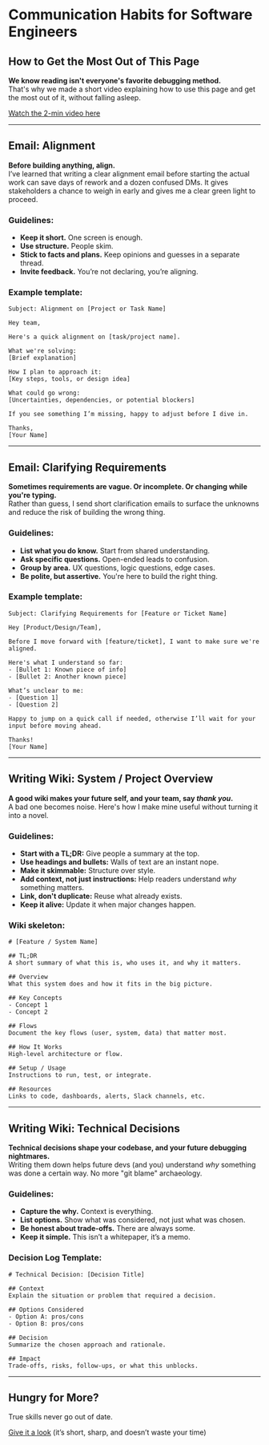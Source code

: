 # Communication Habits for Software Engineers

## How to Get the Most Out of This Page

**We know reading isn't everyone's favorite debugging method.**\
That's why we made a short video explaining how to use this page and get the most out of it, without falling asleep.

[Watch the 2-min video here](https://youtu.be/4jtuCDLpYJU)

---

## Email: Alignment

**Before building anything, align.**\
I’ve learned that writing a clear alignment email before starting the actual work can save days of rework and a dozen confused DMs. It gives stakeholders a chance to weigh in early and gives me a clear green light to proceed.

### Guidelines:

- **Keep it short.** One screen is enough.
- **Use structure.** People skim.
- **Stick to facts and plans.** Keep opinions and guesses in a separate thread.
- **Invite feedback.** You’re not declaring, you’re aligning.

### Example template:

```
Subject: Alignment on [Project or Task Name]

Hey team,

Here's a quick alignment on [task/project name].

What we're solving:
[Brief explanation]

How I plan to approach it:
[Key steps, tools, or design idea]

What could go wrong:
[Uncertainties, dependencies, or potential blockers]

If you see something I’m missing, happy to adjust before I dive in.

Thanks,  
[Your Name]
```

---

## Email: Clarifying Requirements

**Sometimes requirements are vague. Or incomplete. Or changing while you're typing.**\
Rather than guess, I send short clarification emails to surface the unknowns and reduce the risk of building the wrong thing.

### Guidelines:

- **List what you do know.** Start from shared understanding.
- **Ask specific questions.** Open-ended leads to confusion.
- **Group by area.** UX questions, logic questions, edge cases.
- **Be polite, but assertive.** You're here to build the right thing.

### Example template:

```
Subject: Clarifying Requirements for [Feature or Ticket Name]

Hey [Product/Design/Team],

Before I move forward with [feature/ticket], I want to make sure we're aligned.

Here's what I understand so far:
- [Bullet 1: Known piece of info]
- [Bullet 2: Another known piece]

What’s unclear to me:
- [Question 1]
- [Question 2]

Happy to jump on a quick call if needed, otherwise I’ll wait for your input before moving ahead.

Thanks!  
[Your Name]
```

---

## Writing Wiki: System / Project Overview

**A good wiki makes your future self, and your team, say *****thank you*****.**\
A bad one becomes noise. Here's how I make mine useful without turning it into a novel.

### Guidelines:

- **Start with a TL;DR:** Give people a summary at the top.
- **Use headings and bullets:** Walls of text are an instant nope.
- **Make it skimmable:** Structure over style.
- **Add context, not just instructions:** Help readers understand *why* something matters.
- **Link, don't duplicate:** Reuse what already exists.
- **Keep it alive:** Update it when major changes happen.

### Wiki skeleton:

```
# [Feature / System Name]

## TL;DR
A short summary of what this is, who uses it, and why it matters.

## Overview
What this system does and how it fits in the big picture.

## Key Concepts
- Concept 1
- Concept 2

## Flows
Document the key flows (user, system, data) that matter most.

## How It Works
High-level architecture or flow.

## Setup / Usage
Instructions to run, test, or integrate.

## Resources
Links to code, dashboards, alerts, Slack channels, etc.
```

---

## Writing Wiki: Technical Decisions

**Technical decisions shape your codebase, and your future debugging nightmares.**\
Writing them down helps future devs (and you) understand *why* something was done a certain way. No more "git blame" archaeology.

### Guidelines:

- **Capture the why.** Context is everything.
- **List options.** Show what was considered, not just what was chosen.
- **Be honest about trade-offs.** There are always some.
- **Keep it simple.** This isn’t a whitepaper, it’s a memo.

### Decision Log Template:

```
# Technical Decision: [Decision Title]

## Context
Explain the situation or problem that required a decision.

## Options Considered
- Option A: pros/cons
- Option B: pros/cons

## Decision
Summarize the chosen approach and rationale.

## Impact
Trade-offs, risks, follow-ups, or what this unblocks.
```

---

## Hungry for More?

True skills never go out of date.

[Give it a look](https://www.bytestoskills.co/) (it’s short, sharp, and doesn’t waste your time)

